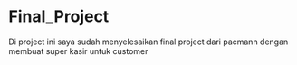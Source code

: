 # Final_Project
Di project ini saya sudah menyelesaikan final project dari pacmann dengan membuat super kasir untuk customer
